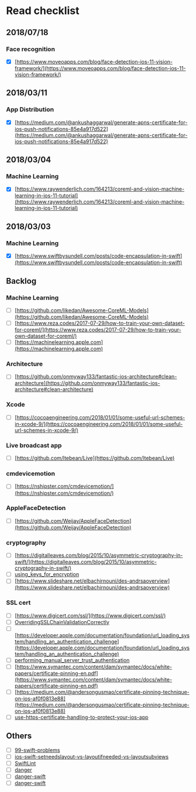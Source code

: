 # Read checklist
## 2018/07/18
### Face recognition
- [x] [https://www.moveoapps.com/blog/face-detection-ios-11-vision-framework/](https://www.moveoapps.com/blog/face-detection-ios-11-vision-framework/)
## 2018/03/11
### App Distribution 
- [x] [https://medium.com/@ankushaggarwal/generate-apns-certificate-for-ios-push-notifications-85e4a917d522](https://medium.com/@ankushaggarwal/generate-apns-certificate-for-ios-push-notifications-85e4a917d522)

## 2018/03/04 
### Machine Learning 
- [x] [https://www.raywenderlich.com/164213/coreml-and-vision-machine-learning-in-ios-11-tutorial](https://www.raywenderlich.com/164213/coreml-and-vision-machine-learning-in-ios-11-tutorial) 

## 2018/03/03 
### Machine Learning 
- [x] [https://www.swiftbysundell.com/posts/code-encapsulation-in-swift](https://www.swiftbysundell.com/posts/code-encapsulation-in-swift) 

## Backlog
### Machine Learning
- [ ] [https://github.com/likedan/Awesome-CoreML-Models](https://github.com/likedan/Awesome-CoreML-Models)
- [ ] [https://www.reza.codes/2017-07-29/how-to-train-your-own-dataset-for-coreml/](https://www.reza.codes/2017-07-29/how-to-train-your-own-dataset-for-coreml/)
- [ ] [https://machinelearning.apple.com](https://machinelearning.apple.com)
### Architecture
- [ ] [https://github.com/onmyway133/fantastic-ios-architecture#clean-architecture](https://github.com/onmyway133/fantastic-ios-architecture#clean-architecture)
### Xcode
- [ ] [https://cocoaengineering.com/2018/01/01/some-useful-url-schemes-in-xcode-9/](https://cocoaengineering.com/2018/01/01/some-useful-url-schemes-in-xcode-9/)
### Live broadcast app
- [ ] [https://github.com/ltebean/Live](https://github.com/ltebean/Live)
### cmdevicemotion
- [ ] [https://nshipster.com/cmdevicemotion/](https://nshipster.com/cmdevicemotion/)
### AppleFaceDetection
- [ ] [https://github.com/Weijay/AppleFaceDetection](https://github.com/Weijay/AppleFaceDetection)
### cryptography
- [ ] [https://digitalleaves.com/blog/2015/10/asymmetric-cryptography-in-swift/](https://digitalleaves.com/blog/2015/10/asymmetric-cryptography-in-swift/)
- [ ] [using_keys_for_encryption](https://developer.apple.com/documentation/security/certificate_key_and_trust_services/keys/using_keys_for_encryption)
- [ ] [https://www.slideshare.net/elbachirnouni/des-andrsaoverview](https://www.slideshare.net/elbachirnouni/des-andrsaoverview)
### SSL cert
- [ ] [https://www.digicert.com/ssl/](https://www.digicert.com/ssl/)
- [ ] [OverridingSSLChainValidationCorrectly](https://developer.apple.com/library/archive/documentation/NetworkingInternet/Conceptual/NetworkingTopics/Articles/OverridingSSLChainValidationCorrectly.html)
- [ ] [https://developer.apple.com/documentation/foundation/url_loading_system/handling_an_authentication_challenge](https://developer.apple.com/documentation/foundation/url_loading_system/handling_an_authentication_challenge)
- [ ] [performing_manual_server_trust_authentication](https://developer.apple.com/documentation/foundation/url_loading_system/handling_an_authentication_challenge/performing_manual_server_trust_authentication)
- [ ] [https://www.symantec.com/content/dam/symantec/docs/white-papers/certificate-pinning-en.pdf](https://www.symantec.com/content/dam/symantec/docs/white-papers/certificate-pinning-en.pdf)
- [ ] [https://medium.com/@andersongusmao/certificate-pinning-technique-on-ios-af0f0813e88](https://medium.com/@andersongusmao/certificate-pinning-technique-on-ios-af0f0813e88)
- [ ] [use-https-certificate-handling-to-protect-your-ios-app](https://www.techrepublic.com/blog/software-engineer/use-https-certificate-handling-to-protect-your-ios-app/)
## Others
- [ ] [99-swift-problems](https://www.enekoalonso.com/projects/99-swift-problems/)
- [ ] [ios-swift-setneedslayout-vs-layoutifneeded-vs-layoutsubviews](https://medium.com/@abhimuralidharan/ios-swift-setneedslayout-vs-layoutifneeded-vs-layoutsubviews-5a2b486da31c)
- [ ] [SwiftLint](https://github.com/realm/SwiftLint)
- [ ] [danger](https://github.com/danger/danger)
- [ ] [danger-swift](https://github.com/danger/danger-swift#danger-swift)
- [ ] [danger-swift](https://danger.systems/js/swift.html)

[//]: # "Machine Learning"
[//]: # "Architecture"
[//]: # "Xcode"
[//]: # "App Distribution"
